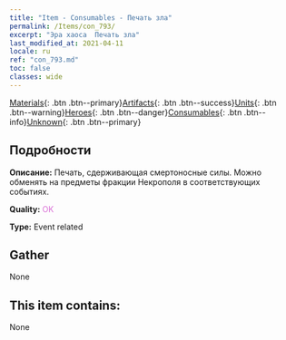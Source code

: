 ```yaml
---
title: "Item - Consumables - Печать зла"
permalink: /Items/con_793/
excerpt: "Эра хаоса  Печать зла"
last_modified_at: 2021-04-11
locale: ru
ref: "con_793.md"
toc: false
classes: wide
---
```

 [Materials](/ru/Items/){: .btn .btn--primary}[Artifacts](/ru/Items/Artifacts/){: .btn .btn--success}[Units](/ru/Items/Units/){: .btn .btn--warning}[Heroes](/ru/Items/Heroes/){: .btn .btn--danger}[Consumables](/ru/Items/Consumables/){: .btn .btn--info}[Unknown](/ru/Items/Unknown/){: .btn .btn--primary}

## Подробности
 **Описание:** Печать, сдерживающая смертоносные силы. Можно обменять на предметы фракции Некрополя в соответствующих событиях.

 **Quality:** <span style="color: #DA70D6">OK</span>

 **Type:** Event related

## Gather

  None

## This item contains:

  None


